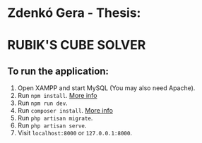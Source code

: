 # Zdenkó Gera - Thesis:
# RUBIK'S CUBE SOLVER

## To run the application:
1. Open XAMPP and start MySQL (You may also need Apache).
2. Run `npm install`. [More info](https://docs.npmjs.com/cli/v10/commands/npm-install)
3. Run `npm run dev`.
4. Run `composer install`. [More info](https://gist.github.com/hootlex/da59b91c628a6688ceb1)
5. Run `php artisan migrate`.
6. Run `php artisan serve`.
7. Visit `localhost:8000` or `127.0.0.1:8000`.
